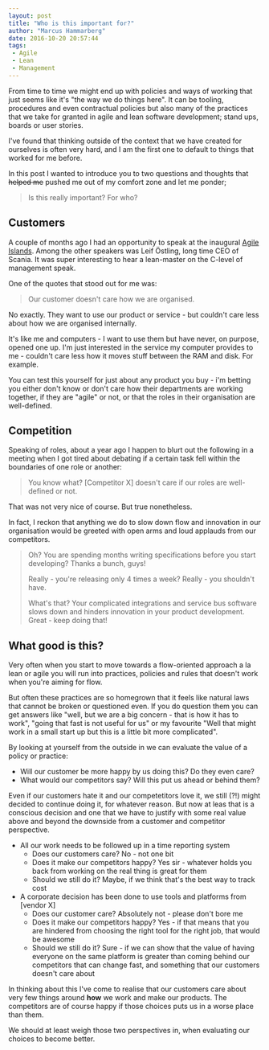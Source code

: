 ```yaml
---
layout: post
title: "Who is this important for?"
author: "Marcus Hammarberg"
date: 2016-10-20 20:57:44
tags:
 - Agile
 - Lean
 - Management
---
```


From time to time we might end up with policies and ways of working that just seems like it's "the way we do things here". It can be tooling, procedures and even contractual policies but also many of the practices that we take for granted in agile and lean software development; stand ups, boards or user stories.

I've found that thinking outside of the context that we have created for ourselves is often very hard, and I am the first one to default to things that worked for me before. 

In this post I wanted to introduce you to two questions and thoughts that ~~helped me~~ pushed me out of my comfort zone and let me ponder; 

> Is this really important? For who?

<a name='more'></a>

## Customers

A couple of months ago I had an opportunity to speak at the inaugural [Agile Islands](http://www.agileislands.ax/). Among the other speakers was Leif Östling, long time CEO of Scania. It was super interesting to hear a lean-master on the C-level of management speak. 

One of the quotes that stood out for me was:

> Our customer doesn't care how we are organised.

No exactly. They want to use our product or service - but couldn't care less about how we are organised internally. 

It's like me and computers - I want to use them but have never, on purpose, opened one up. I'm just interested in the service my computer provides to me - couldn't care less how it moves stuff between the RAM and disk. For example. 

You can test this yourself for just about any product you buy - i'm betting you either don't know or don't care how their departments are working together, if they are "agile" or not, or that the roles in their organisation are well-defined. 

## Competition

Speaking of roles, about a year ago I happen to blurt out the following in a meeting when I got tired about debating if a certain task fell within the boundaries of one role or another: 

> You know what? [Competitor X] doesn't care if our roles are well-defined or not.

That was not very nice of course. But true nonetheless. 

In fact, I reckon that anything we do to slow down flow and innovation in our organisation would be greeted with open arms and loud applauds from our competitors.

> Oh? You are spending months writing specifications before you start developing? Thanks a bunch, guys!
>
> Really - you're releasing only 4 times a week? Really - you shouldn't have.
>
> What's that? Your complicated integrations and service bus software slows down and hinders innovation in your product development. Great - keep doing that!

## What good is this?

Very often when you start to move towards a flow-oriented approach a la lean or agile you will run into practices, policies and rules that doesn't work when you're aiming for flow. 

But often these practices are so homegrown that it feels like natural laws that cannot be broken or questioned even. If you do question them you can get answers like "well, but we are a big concern - that is how it has to work", "going that fast is not useful for us" or my favourite "Well that might work in a small start up but this is a little bit more complicated".

By looking at yourself from the outside in we can evaluate the value of a policy or practice:

* Will our customer be more happy by us doing this? Do they even care?
* What would our competitors say? Will this put us ahead or behind them? 

Even if our customers hate it and our competetitors love it, we still (?!) might decided to continue doing it, for whatever reason. But now at leas that is a conscious decision and one that we have to justify with some real value above and beyond the downside from a customer and competitor perspective. 

* All our work needs to be followed up in a time reporting system
  * Does our customers care? No - not one bit
  * Does it make our competitors happy? Yes sir - whatever holds you back from working on the real thing is great for them
  * Should we still do it? Maybe, if we think that's the best way to track cost
* A corporate decision has been done to use tools and platforms from [vendor X]
  * Does our customer care? Absolutely not - please don't bore me
  * Does it make our competitors happy? Yes - if that means that you are hindered from choosing the right tool for the right job, that would be awesome
  * Should we still do it? Sure - if we can show that the value of having everyone on the same platform is greater than coming behind our competitors that can change fast, and something that our customers doesn't care about

In thinking about this I've come to realise that our customers care about very few things around **how** we work and make our products. The competitors are of course happy if those choices puts us in a worse place than them. 

We should at least weigh those two perspectives in, when evaluating our choices to become better.